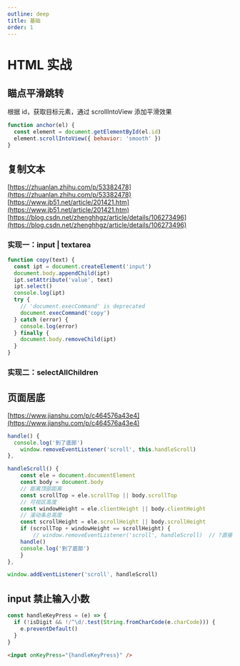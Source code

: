 ```yaml
---
outline: deep
title: 基础
order: 1
---
```


# HTML 实战

## 瞄点平滑跳转

根据 id，获取目标元素，通过 scrollIntoView 添加平滑效果

```javascript
function anchor(el) {
  const element = document.getElementById(el.id)
  element.scrollIntoView({ behavior: 'smooth' })
}
```

## 复制文本

[https://zhuanlan.zhihu.com/p/53382478](https://zhuanlan.zhihu.com/p/53382478)
[https://www.jb51.net/article/201421.htm](https://www.jb51.net/article/201421.htm)
[https://blog.csdn.net/zhenghhgz/article/details/106273496](https://blog.csdn.net/zhenghhgz/article/details/106273496)

### 实现一：input | textarea

```javascript
function copy(text) {
  const ipt = document.createElement('input')
  document.body.appendChild(ipt)
  ipt.setAttribute('value', text)
  ipt.select()
  console.log(ipt)
  try {
    // 'document.execCommand' is deprecated
    document.execCommand('copy')
  } catch (error) {
    console.log(error)
  } finally {
    document.body.removeChild(ipt)
  }
}
```

### 实现二：selectAllChildren

## 页面居底

[https://www.jianshu.com/p/c464576a43e4](https://www.jianshu.com/p/c464576a43e4)

```javascript
handle() {
  console.log('到了底部')
	window.removeEventListener('scroll', this.handleScroll)
},

handleScroll() {
	const ele = document.documentElement
	const body = document.body
	// 距离顶部距离
	const scrollTop = ele.scrollTop || body.scrollTop
	// 可视区高度
	const windowHeight = ele.clientHeight || body.clientHeight
	// 滚动条总高度
	const scrollHeight = ele.scrollHeight || body.scrollHeight
	if (scrollTop + windowHeight == scrollHeight) {
		// window.removeEventListener('scroll', handleScroll)  // ?直接写
    handle()
    console.log('到了底部')
	}
},

window.addEventListener('scroll', handleScroll)
```

## input 禁止输入小数

```javascript
const handleKeyPress = (e) => {
  if (!isDigit && !/^\d/.test(String.fromCharCode(e.charCode))) {
    e.preventDefault()
  }
}
```

```html
<input onKeyPress="{handleKeyPress}" />
```
